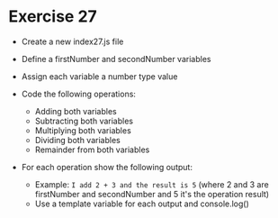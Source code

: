# Exercise 27

- Create a new index27.js file
- Define a firstNumber and secondNumber variables
- Assign each variable a number type value
- Code the following operations:

  - Adding both variables
  - Subtracting both variables
  - Multiplying both variables
  - Dividing both variables
  - Remainder from both variables

- For each operation show the following output:
  - Example: `I add 2 + 3 and the result is 5` (where 2 and 3 are firstNumber and secondNumber and 5 it's the operation result)
  - Use a template variable for each output and console.log()
